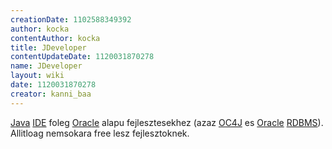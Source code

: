 ```yaml
---
creationDate: 1102588349392 
author: kocka 
contentAuthor: kocka 
title: JDeveloper 
contentUpdateDate: 1120031870278 
name: JDeveloper 
layout: wiki 
date: 1120031870278 
creator: kanni_baa 
---
```

[Java](java.html) [IDE](IDE.html) foleg [Oracle](Oracle.html) alapu fejlesztesekhez (azaz [OC4J](oc4j.html) es [Oracle](Oracle.html) [RDBMS](RDBMS.html)). Allitloag nemsokara free lesz fejlesztoknek.
